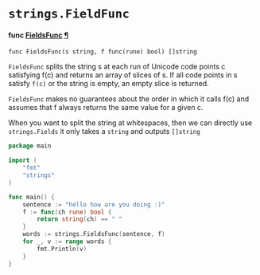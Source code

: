 # `strings.FieldFunc`
#### func [FieldsFunc](https://cs.opensource.google/go/go/+/go1.23.2:src/strings/strings.go;l=382) [¶](https://pkg.go.dev/strings#FieldsFunc)

`func FieldsFunc(s string, f func(rune) bool) []string `

`FieldsFunc` splits the string s at each run of Unicode code points c satisfying f(c) and returns an array of slices of s. If all code points in s satisfy  `f(c)` or the string is empty, an empty slice is returned.

`FieldsFunc` makes no guarantees about the order in which it calls f(c) and assumes that f always returns the same value for a given c.

When you want to split the string at whitespaces, then we can directly use `strings.Fields` it only takes a `string` and outputs `[]string`

```go
package main

import (
	"fmt"
	"strings"
)

func main() {
	sentence := "hello how are you doing :)"
	f := func(ch rune) bool {
		return string(ch) == " "
	}
	words := strings.FieldsFunc(sentence, f)
	for _, v := range words {
		fmt.Println(v)
	}
}
```